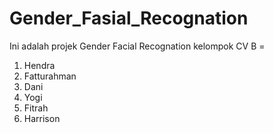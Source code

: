# Gender_Fasial_Recognation

Ini adalah projek Gender Facial Recognation kelompok CV B =
1. Hendra
2. Fatturahman
3. Dani
4. Yogi
5. Fitrah
6. Harrison
